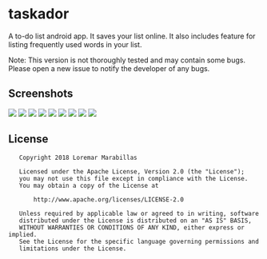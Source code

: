 # taskador
A to-do list android app. It saves your list online. It also includes feature for listing frequently used words in your list.

Note: This version is not thoroughly tested and may contain some bugs. Please open a new issue to notify the developer of any bugs.

## Screenshots
<img src="https://lh3.googleusercontent.com/0u2k2CtOz8VLvk2P-Md58VEisAbFpeJHLBXJav4CZM-r5LaoSlv-UdT0WaH01ahPZcjSSl8wdPr5UfsLWbSQaQh86pxt92MbZXV0vSupZWGvrylrD_g801tIjSz8H6sJjv-stiNEOarGJbbwFo1Rn-5RzyKPznGnytY7DBaQTnmu4628yrM1I2EEMjNcBt_0_iKfPr9cHMuPhp7fFnathrdysNmPxHFU8sbrFpNq7gKPUBSSkjbEc_4qXuSaCkgdQwHmJTrPEYhnXFVzpwywcCQxYoynPiHqMon6WGbUyytviuL0kQCU1ZQkg5iwneFlZjTJAKPfQTdpIwJtdFTLyWTiqXwj9I_wPBvjBqaH8GhBOk_7eXX_2hH_2_--l9ZNscMjnVKzuXdcWFyH8GsjdtG5Y49WgqdnWFRdTJADR9qMZLzCCamHAm2RvN0lZrBovKY1rzHvXl7BT9oGtc-Kk9lbFmDIHpGAN-K9yvC_IfojPQjoYjgyVQqOIyqQQE2FBXiYEdZsm5-VslgNGHDPwcO4P5awV5KxQaWOloo9i4yn87bmk5dR8VeIjwu-bSPJ3YffhK6RNndvmSwOOlKhx3-e1qo06XWtE_8WUIhom6lp6HjAdyYyaZWraUjwYxsxojioeBMDsMj3hey83nhb4_U=w216-h384-no"> <img src="https://lh3.googleusercontent.com/y3SbtPtDmQhBm61Akk3085b-ZRdiwxmSSx8DA3NO5NUIRLu_r61KNYp5RQUJj_jA2mfIG70XZeRrScbfewWvmCp5aG2FlVXfzTdchzO_P9XSMQFl9Ssr66Wtj0roo5Av_yrh1QgUvTL0EtGzy8nz-TGoueFgH1mI_bPbPfLUMC1y7RCOj2bvti5P0cEhdlY7ZXK8Y4x1NdyD3bacnul5dXnzDjtqbLw6pl9Ogai39yNHyW7GTfYUrFPNEpdkO5Bs522F_ZccoWGd681hTCMUsV0oL5s4Ojsg5XaRuX-vNAIRPqlC16hhIkoJ7WYRCHkiQuy_aRaMwM4TRsJzPPlqyV-y8S3Kq-eYeuPFw72GYTQgeOrhHKwDVL1UPUKuKQQi_kCBQgTtgAB1vqcvkhjeD8NZ2Kb5AsMt8-MeV9vSEkihehzdHYOoiAPkng-6RwJmnPDmTNen4ohaSNqHVRxq5wqZnxj3FvZv0YFkDAcVptIvPnYtXqcPxPyb_h4pfhEIDfliB7xSw7MXUE59hznm9zCgOWTTizJ3MuqlXF8hk_u2icSCwufztiMBnK8MXpPje9GKX9ODTRTfDcLevZIaBDbRW14vscacYUcIXERnqeFzPzepy72QaPIRzMqjzJ2mOV5uNy4RCVJkYF_c7LNetgE=w216-h384-no">
<img src="https://lh3.googleusercontent.com/IAuEWr7BPtrtgReqfBtZX4dwHMh00hk6HS5w3cB1Z-9LgTuxfT78mduyhFdDzVDHMpl2Lyuy5E0TFfGoBRkLT1ydP5LamCynttqJtgMI1po6bZuFMH0m1_y055TaW8lHYWGjZU23UEYQBfuR7URkEK0X_MTqVo-zelYSBMI3p4Vn5DCdFcFymvDe7fbJijUbVwvMITcNpyLijJQYMiHFUUoDDs4M8i6L58ZZ9zEAoMvKa4g08nizpynvRT3chUm_1REVNInrwCGg2DeAj3a9bS_BCXdHyXIOtxlVlyKlaRFpFwelgyrZQO1SQ2MCvKSOZCLidavgbQEipGidPed4M0Od7PFd-1j99QGXuDXFKuq7mZORa5HjScGmsJGuLfEtHGirFZD0vYwE7cDRH22F-J5lvCGJndM8Ezm1Pl1CNGKc1gayzIbnMet88GhBnZexZpG2YUx6E66HZIAZDEqsFXeJla4euhE8q10Z09F1A0plG7qLKza12Pas_Y_dYjxxjkdmK_CaDAwCTcjh9LKYk9bjqTc95QqzrVzbPBdru85zyOfD4icYNtR2H63sVYR7XkNEdC4P3vM2xp_uT53rVDYDZ54qzaNqChRjCYDND3XUPaKkKJhW8Xx93_Xbn5hDiO9DRW9uoKR0L0-7wwxOBO0=w216-h384-no"> <img src="https://lh3.googleusercontent.com/fzBoQQf31sAjirTVKrX-NG0noupp5gEzAM4JRFJyQB_lOUQ5nDQzKNL7IonaCfETVftKkyJE14hRLmaHk84qmV1Ou7mCHlmYctlZ3OB8SyoIRwbkOHNZXuCQPPsPgp_Tfr2oRVvgskF4oVKWUkF7l1I4rTH7vur4VT3_BoieQQl1UuM5BSQGFiuD8y0Hjr5tO38puaTcW9RefKxhEwq05hLsHaERiYdYj6BVnEqBXFYZzmtOVUDPoI2jx-D58RH4d-iEh9dhoCXbcG-vkxZ-Uk1eSi6nW8Dy31ln5VbnhtEUNnY8ggS6mDJ1Z2d0Zo78OFY1TWy1YRbzw4LZXXpxPbpWV8_f9pBYBL3GAT8z47aaxLg4Skmodigr_tT8tnUcnrRRlzY_p1pooOWdZVHNqRspFTdUQCyIIRM6ak8J8TJJ4Hfu5sZWCJa_PvxYjISi-w1Qvo6R4PY05iaaoJMA5rs5Cve-o6J0saNxzlb_DL1m6ecK_hiAG7NTfNITtfoLenmtKoqrCBfiSEezwpee5IQ73TJVIbkIq240wLVpEB9xczaLGBzietzyN6yN2uj-495H8-p3Lh0ij1vYhcO52q8SWN0QOj8ceVynBv2NDsspaepx32fEB7DsPbias4xQED7fdtiiDDD3e4HDS1ttzfM=w216-h384-no"> <img src="https://lh3.googleusercontent.com/OWGibjxIVtqOu1ClMB8UEx-61fIFcZzODLt2YtN5D7YC4obHRQYywhncUIfMwe3X8G7eCcRMgVgKoDZK0mFk8c9MiOUCiuhVBD588lYRSqMJNcHWiaL5R0PapF4xBfnWs5uFvoIu1Sj-DIKvI-c4n0erROyWkBEm3e5Tisxx0zQgcjb9yb18iMp-BpDmIxt68Ov82WmkIZuyZXNiAOw5INnhJBbfqrEi6uXYOMN6VcNZZDC250r9ak5RSzsi76zoVxiJ3Wsac5KXFbbDMl1r6zBmfaHhAK6Ib2FdIVqwUd37xw11RPPuAjU1vQUHvYoTzG8pnBLRMpcXBUFqiex0KEg-wx1EDvzD7Z2jCxGQ7z6jEUJI7v0Q_jPyGSXN-aGE7UU-U5Q9ohsSRXAwXtQGXlkH-qhZw1dcs_sFmn9Qs4kEujBT3uL7G12_pbyX1fIPbiz-IgEyV2U3Y6W281f96hFCTgvZr99Tk-zBOkze2sJSpimil82oPdF9fJPLbFEYTSz5dfcxOwUk4Vhf3Gjz1R1Q4G4TuZx34IuIyIgk7FtOrbfpO5ZyzlM5RDxttJjyQn0S20dlz1Mc6BByrBnud4auwWgTu1yM13i1MotIDfzHMqTUAdaLR50XgDSf_YLI8tBvZ_H6VMaxPvdqQhyrUy4=w216-h384-no"> <img src="https://lh3.googleusercontent.com/kFWSKgGehYr5pd8Wxsrx_2BnhNXAFE3LrizHQTzawuGjNRbgi-9_mETR3UjU85mQk4CISx_Sjz9yzfQlrKLi0JjvwH1twby9Fd3wFwdFJBdeY-D_NSwuGmHEUYOBtJ46O8BZLVuTNbFjx9Yb_GReV0aZof6NnA2DaN_0PG7tvWU1-4WlFL821ezo1kM5u2zNiGI0vvsoJmjIbg0UbHYqgydUSd_1tJ1EqSGurpEhrHKLmBokczTkoFYEQhM_92Wwbw7QQSZ274gXnBLyi_7_OX44-AiRTrOZV8QeM1jEG8YRk6BMT1-eyIUAOyIPZ1Xo-kuY_gWTY8LB83D-PPQWV9t3gdGZakAQhWnI7pPYKCYCtkXnnHbuG7_n3LRJlX1F1HEFUyfk5Nx7Rwo-lEN-K7c16mJ1trGqO0Bw_KjWJyrZlJmGh4qNxHtsyIYbxy6xjGGvjXHg9nWSSyv29dDwAUn2zPxgII5B5jSFdWIrBMix9vTE10BSEY2jYG4jCeZbC8hzT1HRfZaoxgpWnoYNfdQAFGbRMJ9BtPG7xNSlRX3xBvSVRo6989CXTH5Ij9gjA2dxy4nH8F1jKuvhD6kzQHhNU9og2YKtQk6PKZDY-wVjF-wa4wnnHk-BiH08Uhoh_wo7mW-TaJpa7eSVvq9xK5k=w216-h384-no"> <img src="https://lh3.googleusercontent.com/AVd0nq7H1joo_b5jFiQMNyQt37eUHn6qMpHFG05O2vyQpyAF95ImXiyFEbS65ISKmv1id16lH_10-vQRlBOPbOwOZTGe7Og8wu58whnlEnwblu-dCcoHakRQ5eCQt2-qU_rco7WHvCbkSUTmeiu4VlBs2zFhQYjkxj2v_TEDV-DonKR78072d3WVcapytqRD8H5KnSOTAIqm5tvThTuwhjDT777gJYPF--1dvOpHZwlGUnFonB33Jjd3fAb1DzsOiiSVIeqphKyX9EXu38qCT_RDM0Z2ApMjETLZCg2sBXsC5-CWU2lJziL-1tCVtPoLNu-iRj0i9RdmHgpwVmrHVErzQBjMSYgj9OR1TjHRF_BlXbbm95OmFA5Iu0qw6SRFBicn9unpAi8QswnHiG2x7ywgAFr1g-Uy56XYuWYkNwEjvnT2MI4ZbY7o9Hi8lb7lSWq5xURbEBn49mCYVSnfgiFPccRzIp-6aNWzv2YYqUqiEy1TsoxXWLhcERbTxaS9OSMdutwc3p_bL8cgYXFmbQnh2M2B2ok8rPpRdHSVvmL0-ZoJKskNpLefq3FluebCnhdhDR5PJH5yNZpCnNw8qG43Y7Omqv1dQWjN3rBPs7WT8zCcLZ7iySN0fBOkbQ5DIacGFE-nN10FME5iascTJRw=w216-h384-no"> <img src="https://lh3.googleusercontent.com/kmcSnSdfKuTEYA0WfEPNCa9o9RJ-V8t646EH5CS-rElAA_1JaNwKg5210OsRhLo_B_uBcrhopbdW57ZPGC8wDJhabvO_R8tuBq7uqNIll2ZTTxqKS4-gfWFmGHREh2V4p7KOTfaFWbMC-IaK38vQqpLkVS1sF__GL4xuf53w_IOh58Z3dSeXQvfvWvM3Df1TLafg8hh9c_-jZHIZy4pM4FGy82kk20-PIEJN9LEIzQl1405cByWhV0O11bPSEq_4XGX11gjA2eVrfKpvDwsNEBX_lhy_h8TUfw1rkf7hihQYbP-aaX_YiOfnL2NWz1Jog-McvomwTpScp_thj5SBRBUmdwW4IDSP0NA4xadWmvq-ZGSDuVz1Q_7DK2wHbPsgnBvXMLmoOikhv6XsaY_hjKCaQWON0u5BfblwpFiswwlH9aIhIL0GZSScnWO8TRAoRCs8fBm74Cgcyx1kE8k8sklzjDLpk1ojVvnWQNPxIbZmdHkmfeyCURis6F8XifJMBBRBvvzcnkHGnxjAGD6D6hKi-Ss1hXuPe4YHr_Hatc3QcQ0hB_8tmZBm92pSLWwS5tSxHUsXTa1htPmt6kmLaX-tCXSTvvxx1L-cdcjBa0riFxnUIi_ezo_X_Y8-CPWM4wNJpiofZBvga4fDC6A3mjA=w216-h384-no"> <img src="https://lh3.googleusercontent.com/yjP4T5EcPof9JeGdcWxLwlGlAzfeYYIq341KeP2FjMRfBmrYdeNFMD4qBpE9GokSwmStGOIadadw01Se0VW4KTzqNHBJadCeefb7l7eFYfo8n6kKeyln8nLDNkWiyZaOAgcmYQwRCLOPNd529ACepLdBWYKO8i8f5vua5B4Qx-W1-UTbyNTuPBymb1UCNlLsYtopKPjqlbDJEWqDWPxBdF5ea850xS1TPe8Kkw0oOpPp57ooep-v4FBmKJYiKLj5KhKJ0BihId8OwdSElBEPINKelCxlo8jdz82pjXjLp6_bQpWgKxhk4UeIwAMNb2R8lkYD4QwCxCf00NK8gIFAKTYV72-zsV-7EBcjKo4kgA1k6GqEs8b32BX4BZzW6yauoDATKDk0lrF8gT_lnE9M9RGQ6b0BslpzIohg4wunrJyojpgsN5as-NhRdKwygA7HkS9Uh_IhAhbLxVKFqiIH_vCa21ilDka23XMYcb0sCWmLdC1dbYIwOwWEovUbF-TbAa1HoOqDkUW_vWGp1fBCTzCQSWjo6cGFX-cQ9JfUhv77NRm2t7sajR9R2X2fJaLIVGmY-qD7yuTxn6QZVu_09z0lDklj_fdYa535rYZiTvdCME_Hrfc1nD-cbcgbNvFUp5i4p18BCk3L_HJRi9iLWnE=w216-h384-no">

## License
```
   Copyright 2018 Loremar Marabillas

   Licensed under the Apache License, Version 2.0 (the "License");
   you may not use this file except in compliance with the License.
   You may obtain a copy of the License at

       http://www.apache.org/licenses/LICENSE-2.0

   Unless required by applicable law or agreed to in writing, software
   distributed under the License is distributed on an "AS IS" BASIS,
   WITHOUT WARRANTIES OR CONDITIONS OF ANY KIND, either express or implied.
   See the License for the specific language governing permissions and
   limitations under the License.
